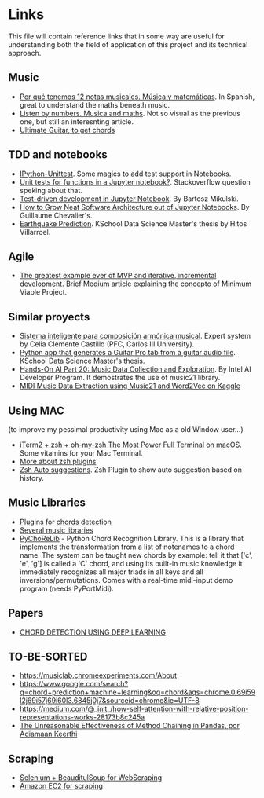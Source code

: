 # Links

This file will contain reference links that in some way are useful for understanding both the field of application of this project and its technical approach.

## Music

* [Por qué tenemos 12 notas musicales. Música y matemáticas](https://www.youtube.com/watch?v=P7iC-fbdKmQ). In Spanish, great to understand the maths beneath music. 
* [Listen by numbers. Musica and maths](https://www.theguardian.com/music/2011/jun/27/music-mathematics-fibonacci). Not so visual as the previous one, but still an interesnting article. 
* [Ultimate Guitar, to get chords](https://www.ultimate-guitar.com/)


## TDD and notebooks

* [IPython-Unittest](https://github.com/JoaoFelipe/ipython-unittest). Some magics to add test support in Notebooks.
* [Unit tests for functions in a Jupyter notebook?](https://stackoverflow.com/questions/40172281/unit-tests-for-functions-in-a-jupyter-notebook). Stackoverflow question speking about that. 
* [Test-driven development in Jupyter Notebook](https://www.mikulskibartosz.name/test-driven-development-in-jupyter-notebook/). By Bartosz Mikulski.
* [How to Grow Neat Software Architecture out of Jupyter Notebooks](https://guillaume-chevalier.com/how-to-grow-neat-software-architecture-out-of-jupyter-notebooks/). By Guillaume Chevalier's.
* [Earthquake Prediction](https://github.com/HitosVilla/TFM_Earthquake_Prediction). KSchool Data Science Master's thesis by Hitos Villarroel. 

## Agile

* [The greatest example ever of MVP and iterative, incremental development](https://medium.com/@gerterasmus23/the-greatest-example-ever-of-mvp-and-iterative-incremental-development-41fd718ece06). Brief Medium article explaining the concepto of Minimum Viable Project. 

## Similar proyects

* [Sistema inteligente para composición armónica musical](https://e-archivo.uc3m.es/bitstream/handle/10016/11177/Sistema%20inteligente%20para%20composicion%20armonica%20musical.pdf?sequence=1&isAllowed=y). Expert system by Celia Clemente Castillo (PFC, Carlos III University).
* [Python app that generates a Guitar Pro tab from a guitar audio file](https://github.com/Aturt2/music-sheet-generator). KSchool Data Science Master's thesis.
* [Hands-On AI Part 20: Music Data Collection and Exploration](https://software.intel.com/en-us/articles/hands-on-ai-part-20-music-data-collection-and-exploration). By Intel AI Developer Program. It demostrates the use of music21 library. 
* [MIDI Music Data Extraction using Music21 and Word2Vec on Kaggle](https://towardsdatascience.com/midi-music-data-extraction-using-music21-and-word2vec-on-kaggle-cb383261cd4e)

## Using MAC 

(to improve my pessimal productivity using Mac as a old Window user...)

* [iTerm2 + zsh + oh-my-zsh The Most Power Full Terminal on macOS](https://medium.com/ayuth/iterm2-zsh-oh-my-zsh-the-most-power-full-of-terminal-on-macos-bdb2823fb04c). Some vitamins for your Mac Terminal.
* [More about zsh plugins](https://hackernoon.com/oh-my-zsh-made-for-cli-lovers-bea538d42ec1)
* [Zsh Auto suggestions](https://github.com/zsh-users/zsh-autosuggestions). Zsh Plugin to show auto suggestion based on history. 

## Music Libraries

* [Plugins for chords detection](https://musescore.org/en/node/263921)
* [Several music libraries](https://wiki.python.org/moin/PythonInMusic)
* [PyChoReLib](http://chordrecognizer.sourceforge.net/) - Python Chord Recognition Library. This is a library that implements the transformation from a list of notenames to a chord name. The system can be taught new chords by example: tell it that ['c', 'e', 'g'] is called a 'C' chord, and using its built-in music knowledge it immediately recognizes all major triads in all keys and all inversions/permutations. Comes with a real-time midi-input demo program (needs PyPortMidi).

## Papers

* [CHORD DETECTION USING DEEP LEARNING](http://ismir2015.uma.es/articles/96_Paper.pdf)

## TO-BE-SORTED
* https://musiclab.chromeexperiments.com/About
* https://www.google.com/search?q=chord+prediction+machine+learning&oq=chord&aqs=chrome.0.69i59l2j69i57j69i60l3.6845j0j7&sourceid=chrome&ie=UTF-8
* https://medium.com/@_init_/how-self-attention-with-relative-position-representations-works-28173b8c245a
* [The Unreasonable Effectiveness of Method Chaining in Pandas, por Adiamaan Keerthi](https://link.medium.com/uUK0Md9ur1) 

## Scraping

* [Selenium + BeauditulSoup for WebScraping](https://medium.com/ymedialabs-innovation/web-scraping-using-beautiful-soup-and-selenium-for-dynamic-page-2f8ad15efe25)
* [Amazon EC2 for scraping](https://medium.com/@raoshashank/free-cloud-based-data-scraping-using-aws-e111a950e6b5)

